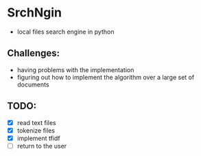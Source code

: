 # SrchNgin
- local files search engine in python

## Challenges:
- having problems with the implementation
- figuring out how to implement the algorithm over a large set of documents

## TODO:
- [x] read text files
- [x] tokenize files
- [x] implement tfidf
- [ ] return to the user 
